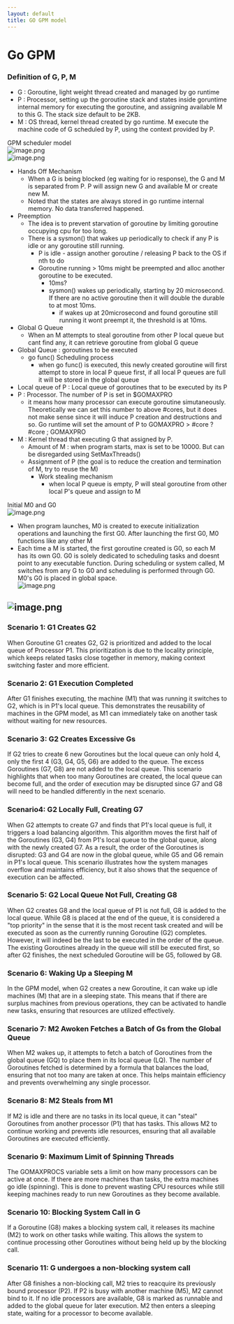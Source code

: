 ```yaml
---
layout: default
title: GO GPM model
---
```


# Go GPM   
   
### Definition of G, P, M   
- G : Goroutine, light weight thread created and managed by go runtime   
- P : Processor, setting up the goroutine stack and states inside goruntime internal memory for executing the goroutine, and assigning available M to this G. The stack size default to be 2KB.   
- M : OS thread, kernel thread created by go runtime. M execute the machine code of G scheduled by P, using the context provided by P.   
   
   
GPM scheduler model   
![image.png](files/image1.png)    
![image.png](files/image_m1.png)    
- Hands Off Mechanism   
    - When a G is being blocked (eg waiting for io response), the G and M is separated from P. P will assign new G and available M or create new M.   
    - Noted that the states are always stored in go runtime internal memory. No data transferred happened.   
- Preemption   
    - The idea is to prevent starvation of goroutine by limiting goroutine occupying cpu for too long.   
    - There is a sysmon() that wakes up periodically to check if any P is idle or any goroutine still running.   
        - P is idle - assign another goroutine / releasing P back to the OS if nth to do   
        - Goroutine running > 10ms might be preempted and alloc another goroutine to be executed.   
            - 10ms?   
            - sysmon() wakes up periodically, starting by 20 microsecond. If there are no active goroutine then it will double the durable to at most 10ms.    
                - if wakes up at 20microsecond and found goroutine still running it wont preempt it, the threshold is at 10ms.   
- Global G Queue   
    - When an M attempts to steal goroutine from other P local queue but cant find any, it can retrieve goroutine from global G queue   
- Global Queue : goroutines to be executed   
    - go func() Scheduling process   
        - when go func() is executed, this newly created goroutine will first attempt to store in local P queue first, if all local P queues are full it will be stored in the global queue   
- Local queue of P  : Local queue of goroutines that to be executed by its P   
- P : Processor. The number of P is set in $GOMAXPRO   
    - it means how many processor can execute goroutine simutaneously. Theoretically we can set this number to above #cores, but it does not make sense since it will induce P creation and destructions and so. Go runtime will set the amount of P to GOMAXPRO > #core ? #core ; GOMAXPRO   
- M : Kernel thread that executing G that assigned by P.   
    - Amount of M : when program starts, max is set to be 10000. But can be disregarded using SetMaxThreads()   
    - Assignment of P (the goal is to reduce the creation and termination of M, try to reuse the M)   
        - Work stealing mechanism   
            - when local P queue is empty, P will steal goroutine from other local P's queue and assign to M   
   
   
Initial M0 and G0   
![image.png](files/image_u1.png)    
- When program launches, M0 is created to execute initialization operations and launching the first G0. After launching the first G0, M0 functions like any other M   
- Each time a M is started, the first goroutine created is G0, so each M has its own G0. G0 is solely dedicated to scheduling tasks and doesnt point to any executable function. During scheduling or system called, M switches from any G to G0 and scheduling is performed through G0. M0's G0 is placed in global space.   
![image.png](files/image_s1.png)    
   
   
![image.png](files/image_e1.png)    
 --- 
### Scenario 1: G1 Creates G2   
When Goroutine G1 creates G2, G2 is prioritized and added to the local queue of Processor P1. This prioritization is due to the locality principle, which keeps related tasks close together in memory, making context switching faster and more efficient.   
### Scenario 2: G1 Execution Completed   
After G1 finishes executing, the machine (M1) that was running it switches to G2, which is in P1's local queue. This demonstrates the reusability of machines in the GPM model, as M1 can immediately take on another task without waiting for new resources.   
### Scenario 3: G2 Creates Excessive Gs   
If G2 tries to create 6 new Goroutines but the local queue can only hold 4, only the first 4 (G3, G4, G5, G6) are added to the queue. The excess Goroutines (G7, G8) are not added to the local queue. This scenario highlights that when too many Goroutines are created, the local queue can become full, and the order of execution may be disrupted since G7 and G8 will need to be handled differently in the next scenario.   
### Scenario4: G2 Locally Full, Creating G7   
When G2 attempts to create G7 and finds that P1's local queue is full, it triggers a load balancing algorithm. This algorithm moves the first half of the Goroutines (G3, G4) from P1's local queue to the global queue, along with the newly created G7. As a result, the order of the Goroutines is disrupted: G3 and G4 are now in the global queue, while G5 and G6 remain in P1's local queue. This scenario illustrates how the system manages overflow and maintains efficiency, but it also shows that the sequence of execution can be affected.   
### Scenario 5: G2 Local Queue Not Full, Creating G8   
When G2 creates G8 and the local queue of P1 is not full, G8 is added to the local queue. While G8 is placed at the end of the queue, it is considered a "top priority" in the sense that it is the most recent task created and will be executed as soon as the currently running Goroutine (G2) completes. However, it will indeed be the last to be executed in the order of the queue. The existing Goroutines already in the queue will still be executed first, so after G2 finishes, the next scheduled Goroutine will be G5, followed by G8.   
### Scenario 6: Waking Up a Sleeping M   
In the GPM model, when G2 creates a new Goroutine, it can wake up idle machines (M) that are in a sleeping state. This means that if there are surplus machines from previous operations, they can be activated to handle new tasks, ensuring that resources are utilized effectively.   
### Scenario 7: M2 Awoken Fetches a Batch of Gs from the Global Queue   
When M2 wakes up, it attempts to fetch a batch of Goroutines from the global queue (GQ) to place them in its local queue (LQ). The number of Goroutines fetched is determined by a formula that balances the load, ensuring that not too many are taken at once. This helps maintain efficiency and prevents overwhelming any single processor.   
### Scenario 8: M2 Steals from M1   
If M2 is idle and there are no tasks in its local queue, it can "steal" Goroutines from another processor (P1) that has tasks. This allows M2 to continue working and prevents idle resources, ensuring that all available Goroutines are executed efficiently.   
### Scenario 9: Maximum Limit of Spinning Threads   
The GOMAXPROCS variable sets a limit on how many processors can be active at once. If there are more machines than tasks, the extra machines go idle (spinning). This is done to prevent wasting CPU resources while still keeping machines ready to run new Goroutines as they become available.   
### Scenario 10: Blocking System Call in G   
If a Goroutine (G8) makes a blocking system call, it releases its machine (M2) to work on other tasks while waiting. This allows the system to continue processing other Goroutines without being held up by the blocking call.   
### Scenario 11: G undergoes a non-blocking system call   
After G8 finishes a non-blocking call, M2 tries to reacquire its previously bound processor (P2). If P2 is busy with another machine (M5), M2 cannot bind to it. If no idle processors are available, G8 is marked as runnable and added to the global queue for later execution. M2 then enters a sleeping state, waiting for a processor to become available.   
